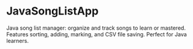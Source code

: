 # JavaSongListApp
Java song list manager: organize and track songs to learn or mastered. Features sorting, adding, marking, and CSV file saving. Perfect for Java learners.
